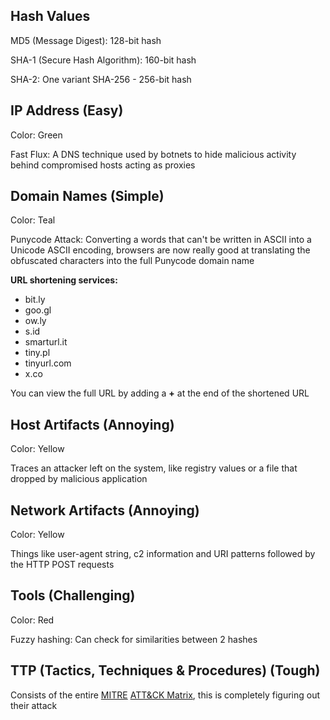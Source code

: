 ## Hash Values

MD5 (Message Digest): 128-bit hash

SHA-1 (Secure Hash Algorithm): 160-bit hash

SHA-2: One variant SHA-256 - 256-bit hash

## IP Address (Easy)

Color: Green

Fast Flux: A DNS technique used by botnets to hide malicious activity behind compromised hosts acting as proxies

## Domain Names (Simple)

Color: Teal

Punycode Attack: Converting a words that can't be written in ASCII into a Unicode ASCII encoding, browsers are now really good at translating the obfuscated characters into the full Punycode domain name

**URL shortening services:**

- bit.ly
- goo.gl
- ow.ly
- s.id
- smarturl.it
- tiny.pl
- tinyurl.com
- x.co

You can view the full URL by adding a **+** at the end of the shortened URL

## Host Artifacts (Annoying)

Color: Yellow

Traces an attacker left on the system, like registry values or a file that dropped by malicious application

## Network Artifacts (Annoying)

Color: Yellow

Things like user-agent string, c2 information and URI patterns followed by the HTTP POST requests

## Tools (Challenging)

Color: Red

Fuzzy hashing: Can check for similarities between 2 hashes

## TTP (Tactics, Techniques & Procedures) (Tough)

Consists of the entire [MITRE](https://attack.mitre.org/) [ATT&CK Matrix](https://attack.mitre.org/), this is completely figuring out their attack

